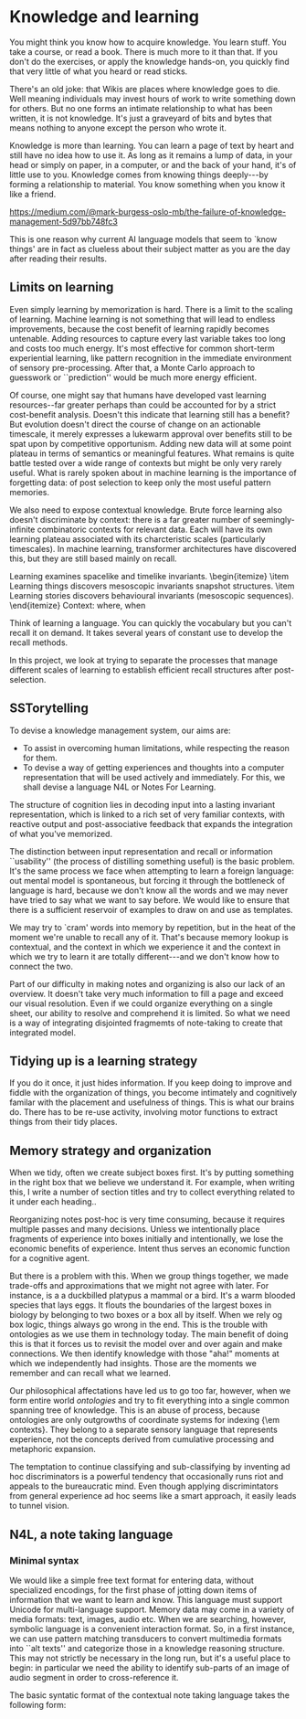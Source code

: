 
# Knowledge and learning

You might think you know how to acquire knowledge. You learn stuff.
You take a course, or read a book. There is much more to it than that.
If you don't do the exercises, or apply the knowledge hands-on, you
quickly find that very little of what you heard or read sticks.

There's an old joke: that Wikis are places where knowledge goes to die. 
Well meaning individuals may invest hours of work to write something down for
others. But no one forms an intimate relationship to what has been written,
it is not knowledge. It's just a graveyard of bits and bytes that means nothing
to anyone except the person who wrote it.

Knowledge is more than learning. You can learn a page of text by
heart and still have no idea how to use it. As long as it remains a
lump of data, in your head or simply on paper, in a computer, or and the back of your hand,
it's of little use to you. Knowledge comes from knowing things deeply---by
forming a relationship to material. You know something when you know it like a friend.

https://medium.com/@mark-burgess-oslo-mb/the-failure-of-knowledge-management-5d97bb748fc3

This is one reason why current AI language models that seem to `know things'
are in fact as clueless about their subject matter as you are the day after reading
their results.

## Limits on learning

Even simply learning by memorization is hard. There is a limit to the
scaling of learning. Machine learning is not something that will lead
to endless improvements, because the cost benefit of learning rapidly
becomes untenable. Adding resources to capture every last variable
takes too long and costs too much energy. It's most effective for
common short-term experiential learning, like pattern recognition in
the immediate environment of sensory pre-processing. After that, a
Monte Carlo approach to guesswork or ``prediction'' would be much more
energy efficient.

Of course, one might say that humans have developed vast learning
resources--far greater perhaps than could be accounted for by a strict
cost-benefit analysis.  Doesn't this indicate that learning still has
a benefit?  But evolution doesn't direct the course of change on an
actionable timescale, it merely expresses a lukewarm approval over
benefits still to be spat upon by competitive opportunism.  Adding new
data will at some point plateau in terms of semantics or meaningful
features.  What remains is quite battle tested over a wide range of
contexts but might be only very rarely useful.
What is rarely spoken about in machine learning is the importance of
forgetting data: of post selection to keep only the most useful
pattern memories.

We also need to expose contextual knowledge.  Brute force learning
also doesn't discriminate by context: there is a far greater number of
seemingly-infinite combinatoric contexts for relevant data. Each will
have its own learning plateau associated with its charcteristic scales
(particularly timescales). In machine learning, transformer
architectures have discovered this, but they are still based mainly on
recall.

Learning examines spacelike and timelike invariants.
\begin{itemize}
\item Learning things discovers mesoscopic invariants snapshot structures.
\item Learning stories discovers behavioural invariants (mesoscopic sequences).
\end{itemize}
Context: where, when

Think of learning a language. You can quickly the vocabulary but you
can't recall it on demand. It takes several years of constant use to
develop the recall methods.


In this project, we look at trying to separate the processes that
manage different scales of learning to establish efficient recall structures
after post-selection.

## SSTorytelling

To devise a knowledge management system, our aims are:

* To assist in overcoming human limitations, while respecting the reason for them.
* To devise a way of getting experiences and thoughts into a computer representation
that will be used actively and immediately. For this, we shall devise a language N4L
or Notes For Learning.

The structure of cognition lies in decoding input into a lasting invariant
representation, which is linked to a rich set of very familiar contexts,
 with reactive output and post-associative feedback that expands the integration of what you've
memorized.

The distinction between input representation and recall or information
``usability'' (the process of distilling something useful) is the
basic problem. It's the same process we face when attempting to learn
a foreign language: out mental model is spontaneous, but forcing it
through the bottleneck of language is hard, because we don't know all
the words and we may never have tried to say what we want to say
before.  We would like to ensure that there is a sufficient reservoir
of examples to draw on and use as templates.

We may try to `cram' words into memory by repetition, but in the heat of the moment
we're unable to recall any of it. That's because memory lookup is contextual,
and the context in which we experience it and the context in which we try to learn it
are totally different---and we don't know how to connect the two.

Part of our difficulty in making notes and organizing is also our lack
of an overview. It doesn't take very much information to fill a page
and exceed our visual resolution. Even if we could organize everything
on a single sheet, our ability to resolve and comprehend it is
limited. So what we need is a way of integrating disjointed fragmemts
of note-taking to create that integrated model.

## Tidying up is a learning strategy

If you do it once, it just hides information. If you keep doing to improve and fiddle with the
organization of things, you become intimately and cognitively familar with the placement and
usefulness of things. This is what our brains do. There has to be re-use activity, involving motor
functions to extract things from their tidy places.

## Memory strategy and organization

When we tidy, often we create subject boxes first. It's by putting something in the right box that
we believe we understand it.
For example, when writing this, I write a number of section titles and try to collect
everything related to it under each heading..

Reorganizing notes post-hoc is very time consuming, because it requires multiple passes and many decisions.
Unless we intentionally place fragments of experience into boxes initially and intentionally,
we lose the economic benefits of experience. Intent thus serves an economic function for a cognitive
agent.

But there is a problem with this. When we group things together, we made trade-offs and approximations
that we might not agree with later. For instance, is a a duckbilled platypus a mammal or a bird.
It's a warm blooded species that lays eggs. It flouts the boundaries of the largest boxes in biology
by belonging to two boxes or a box all by itself. When we rely og box logic, things always go wrong in the end.
This is the trouble with ontologies as we use them in technology today. The main benefit of doing this
is that it forces us to revisit the model over and over again and make connections. We then identify knowledge
with those "aha!" moments at which we independently had insights. Those are the moments we remember
and can recall what we learned.

Our philosophical affectations have led us to go too far, however, when we form entire world *ontologies*
and try to fit everything into a single common spanning tree of knowledge. This is an abuse of process,
because ontologies are only outgrowths of coordinate systems for indexing {\em contexts}. They belong
to a separate sensory language that represents experience, not the concepts derived from cumulative processing and metaphoric expansion.

The temptation to continue classifying and sub-classifying by inventing ad hoc discriminators is a 
powerful tendency that occasionally runs riot and appeals to the bureaucratic mind. Even though applying
discrimintators from general experience ad hoc seems like a smart approach, it easily
 leads to tunnel vision.




## N4L, a note taking language

### Minimal syntax

We would like a simple free text format for entering data, without
specialized encodings, for the first phase of jotting down items of
information that we want to learn and know.  This language must support Unicode for multi-language
support.  Memory data may come in a variety of media formats: text,
images, audio etc. When we are searching, however, symbolic language
is a convenient interaction format. So, in a first instance, we can
use pattern matching transducers to convert multimedia formats into
``alt texts'' and categorize those in a knowledge reasoning structure.
This may not strictly be necessary in the long run, but it's a useful
place to begin: in particular we need the ability to identify
sub-parts of an image of audio segment in order to cross-reference it.

The basic syntatic format of the contextual note taking language takes the following form:
